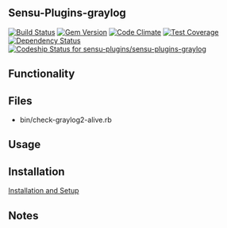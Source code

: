 ## Sensu-Plugins-graylog

[ ![Build Status](https://travis-ci.org/sensu-plugins/sensu-plugins-graylog.svg?branch=master)](https://travis-ci.org/sensu-plugins/sensu-plugins-graylog)
[![Gem Version](https://badge.fury.io/rb/sensu-plugins-graylog.svg)](http://badge.fury.io/rb/sensu-plugins-graylog)
[![Code Climate](https://codeclimate.com/github/sensu-plugins/sensu-plugins-graylog/badges/gpa.svg)](https://codeclimate.com/github/sensu-plugins/sensu-plugins-graylog)
[![Test Coverage](https://codeclimate.com/github/sensu-plugins/sensu-plugins-graylog/badges/coverage.svg)](https://codeclimate.com/github/sensu-plugins/sensu-plugins-graylog)
[![Dependency Status](https://gemnasium.com/sensu-plugins/sensu-plugins-graylog.svg)](https://gemnasium.com/sensu-plugins/sensu-plugins-graylog)
[![Codeship Status for sensu-plugins/sensu-plugins-graylog](https://codeship.com/projects/2bddaba0-ea2b-0132-13b2-32dfa18a9fce/status?branch=master)](https://codeship.com/projects/83052)

## Functionality

## Files
 * bin/check-graylog2-alive.rb

## Usage

## Installation

[Installation and Setup](https://github.com/sensu-plugins/documentation/blob/master/user_docs/installation_instructions.md)

## Notes
